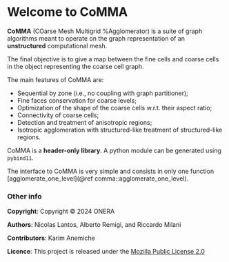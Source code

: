 # Welcome to CoMMA

**CoMMA** (COarse Mesh Multigrid %Agglomerator) is a suite of graph algorithms meant to operate on the graph representation of an **unstructured** computational mesh.

The final objective is to give a map between the fine cells and coarse cells in the object representing the coarse cell graph.

The main features of CoMMA are:
- Sequential by zone (i.e., no coupling with graph partitioner);
- Fine faces conservation for coarse levels;
- Optimization of the shape of the coarse cells w.r.t. their aspect ratio;
- Connectivity of coarse cells;
- Detection and treatment of anisotropic regions;
- Isotropic agglomeration with structured-like treatment of structured-like regions.

CoMMA is a **header-only library**. A python module can be generated using `pybind11`.

The interface to CoMMA is very simple and consists in only one function [agglomerate_one_level](@ref comma::agglomerate_one_level).

### Other info
**Copyright**: Copyright © 2024 ONERA

**Authors**: Nicolas Lantos, Alberto Remigi, and Riccardo Milani

**Contributors**: Karim Anemiche

**Licence**: This project is released under the [Mozilla Public License 2.0](https://mozilla.org/MPL/2.0/)
